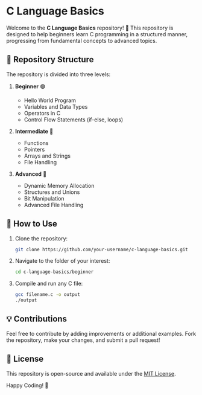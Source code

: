 # C Language Basics

Welcome to the **C Language Basics** repository! 🚀 This repository is designed to help beginners learn C programming in a structured manner, progressing from fundamental concepts to advanced topics.

## 📌 Repository Structure
The repository is divided into three levels:

1. **Beginner** 🟢
   - Hello World Program
   - Variables and Data Types
   - Operators in C
   - Control Flow Statements (if-else, loops)

2. **Intermediate** 🔵
   - Functions
   - Pointers
   - Arrays and Strings
   - File Handling

3. **Advanced** 🔴
   - Dynamic Memory Allocation
   - Structures and Unions
   - Bit Manipulation
   - Advanced File Handling

## 🔧 How to Use
1. Clone the repository:
   ```sh
   git clone https://github.com/your-username/c-language-basics.git
   ```
2. Navigate to the folder of your interest:
   ```sh
   cd c-language-basics/beginner
   ```
3. Compile and run any C file:
   ```sh
   gcc filename.c -o output
   ./output
   ```

## 💡 Contributions
Feel free to contribute by adding improvements or additional examples. Fork the repository, make your changes, and submit a pull request! 

## 📜 License
This repository is open-source and available under the [MIT License](LICENSE).

Happy Coding! 🎯
